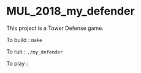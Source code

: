 # MUL_2018_my_defender

This project is a Tower Defense game.

To build : `make`

To run : `./my_defender`

To play : 

